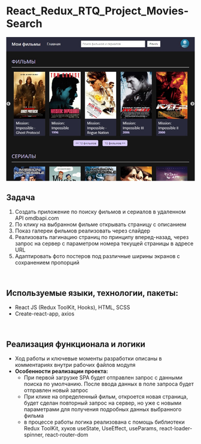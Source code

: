 # React_Redux_RTQ_Project_Movies-Search
 
![alt text](https://github.com/AntonioMikhailov/AntonioMikhailov/blob/main/assets/movies.jpg)
## Задача
1.	Создать приложение по поиску фильмов и сериалов в удаленном API omdbapi.com
2.	По клику на выбранном фильме открывать страницу с описанием 
3. Показ галереи фильмов реализовать через слайдер
4. Реализовать пагинацию страниц по принципу вперед-назад, через запрос на сервер с параметром номера текущей страницы в адресе URL
5. Адаптировать фото постеров под различные ширины экранов с сохранением пропорций
  

&nbsp;
## Используемые языки, технологии, пакеты:
-	React JS (Redux ToolKit, Hooks), HTML, SCSS
- Create-react-app, axios 

&nbsp;
## Реализация функционала и логики
-	Ход работы и ключевые моменты разработки описаны в комментариях внутри рабочих файлов модуля 
- **Особенности реализации проекта:**
    - При первой загрузке SPA будет отправлен запрос с данными поиска по умолчанию. После ввода данных в поле запроса будет отправлен новый запрос
    - При клике на определенный фильм, откроется новая страница, будет сделан повторный запрос на сервер, но уже с новыми параметрами для получения подробных данных выбранного фильма 
    -	в процессе работы логика реализована с помощь библиотеки  Redux ToolKit, хуков useState, UseEffect, useParams,  react-loader-spinner, react-router-dom 
  
    
